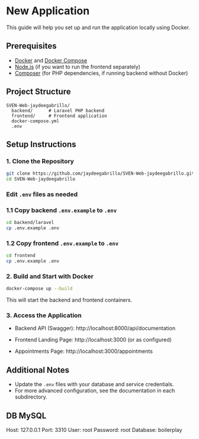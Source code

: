 # New Application

This guide will help you set up and run the application locally using Docker.

## Prerequisites

- [Docker](https://www.docker.com/get-started) and [Docker Compose](https://docs.docker.com/compose/install/)
- [Node.js](https://nodejs.org/) (if you want to run the frontend separately)
- [Composer](https://getcomposer.org/) (for PHP dependencies, if running backend without Docker)

## Project Structure

```
SVEN-Web-jaydeegabrillo/
  backend/      # Laravel PHP backend
  frontend/     # Frontend application
  docker-compose.yml
  .env
```

## Setup Instructions

### 1. Clone the Repository

```sh
git clone https://github.com/jaydeegabrillo/SVEN-Web-jaydeegabrillo.git
cd SVEN-Web-jaydeegabrillo
```

### Edit `.env` files as needed

### 1.1 Copy backend `.env.example` to `.env`

```sh
cd backend/laravel
cp .env.example .env
```

### 1.2 Copy frontend `.env.example` to `.env`

```sh
cd frontend
cp .env.example .env
```


### 2. Build and Start with Docker

```sh
docker-compose up --build
```

This will start the backend and frontend containers.

### 3. Access the Application

- Backend API (Swagger): http://localhost:8000/api/documentation

- Frontend Landing Page: http://localhost:3000 (or as configured)
- Appointments Page: http://localhost:3000/appointments

## Additional Notes

- Update the `.env` files with your database and service credentials.
- For more advanced configuration, see the documentation in each subdirectory.

## DB MySQL 
Host: 127.0.0.1
Port: 3310
User: root
Password: root
Database: boilerplay

```